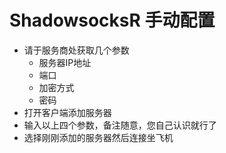# ShadowsocksR 手动配置

* 请于服务商处获取几个参数
  * 服务器IP地址
  * 端口
  * 加密方式
  * 密码
* 打开客户端添加服务器
* 输入以上四个参数，备注随意，您自己认识就行了
* 选择刚刚添加的服务器然后连接坐飞机



